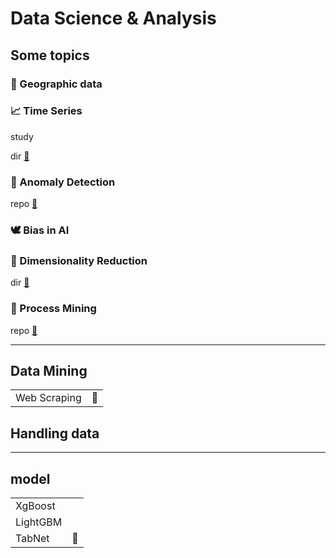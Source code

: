 # Data Science & Analysis


## Some topics

### 🚓 Geographic data

### 📈 Time Series
study 

dir [📑](https://github.com/m0oon0/Data-Science/blob/main/Time-Series/readme.md)

### 👀 Anomaly Detection
repo [🔗](https://github.com/m0oon0/Anomaly-Detection)

### 🕊 Bias in AI

### 🌠 Dimensionality Reduction
dir [📑](https://github.com/m0oon0/Data-Science/blob/main/Dimensionality-Reduction/readme.md)

### 📇 Process Mining
repo [🔗](https://github.com/m0oon0/Process-Mining)

---

## Data Mining

|||
|---|---|
|Web Scraping|📁|

## Handling data

---

## model

|||
|---|---|
|XgBoost||
|LightGBM||
|TabNet|🔗|


